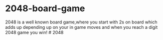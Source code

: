 # 2048-board-game
2048 is a well known board game,where you start with 2s on board which adds up depending up on your in game moves and when you reach a digit 2048 game you win!
#   2 0 4 8  
 